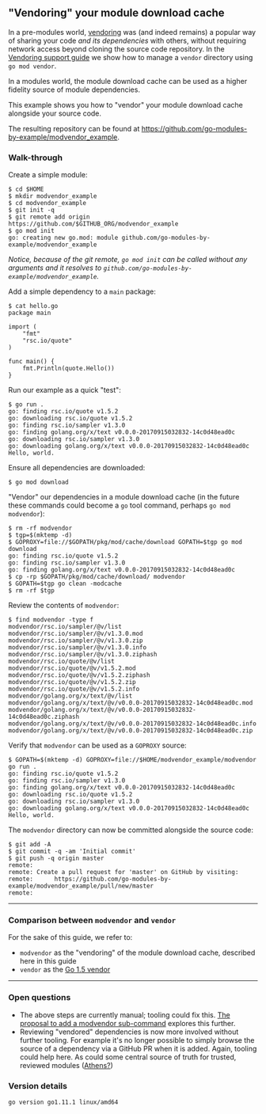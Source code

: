 <!-- __JSON: egrunner script.sh # LONG ONLINE

## "Vendoring" your module download cache

In a pre-modules world, [vendoring](https://github.com/golang/proposal/blob/master/design/25719-go15vendor.md) was (and
indeed remains) a popular way of sharing your code _and its dependencies_ with others, without requiring network access
beyond cloning the source code repository. In the [Vendoring support
guide](https://github.com/go-modules-by-example/index/blob/master/008_vendor_example/README.md) we show how to manage a
`vendor` directory using `go mod vendor`.

In a modules world, the module download cache can be used as a higher fidelity source of module dependencies.

This example shows you how to "vendor" your module download cache alongside your source code.

The resulting repository can be found at {{PrintOut "repo"}}.

### Walk-through

Create a simple module:


```
{{PrintBlock "setup" -}}
```

_Notice, because of the git remote, `go mod init` can be called without any arguments and it resolves to
`{{PrintOut "module"}}`._

Add a simple dependency to a `main` package:


```
{{PrintBlock "example" -}}
```

Run our example as a quick "test":


```
{{PrintBlock "run" -}}
```

Ensure all dependencies are downloaded:

```
{{PrintBlock "go mod download" -}}
```

"Vendor" our dependencies in a module download cache (in the future these commands could become a `go` tool command,
perhaps `go mod modvendor`):

```
{{PrintBlock "fake vendor" -}}
```

Review the contents of `modvendor`:

```
{{PrintBlock "review modvendor" -}}
```

Verify that `modvendor` can be used as a `GOPROXY` source:


```
{{PrintBlock "check modvendor" -}}
```

The `modvendor` directory can now be committed alongside the source code:

```
{{PrintBlock "commit and push" -}}
```

----

### Comparison between `modvendor` and `vendor`

For the sake of this guide, we refer to:

* `modvendor` as the "vendoring" of the module download cache, described here in this guide
* `vendor` as the [Go 1.5 vendor](https://github.com/golang/proposal/blob/master/design/25719-go15vendor.md)

----

### Open questions

* The above steps are currently manual; tooling could fix this.
  [The proposal to add a modvendor sub-command](https://github.com/golang/go/issues/27618) explores this further.
* Reviewing "vendored" dependencies is now more involved without further tooling. For example it's no longer possible to
  simply browse the source of a dependency via a GitHub PR when it is added. Again, tooling could help here. As could
some central source of truth for trusted, reviewed modules ([Athens?](https://github.com/gomods/athens))

### Version details

```
{{PrintBlockOut "version details" -}}
```

-->

## "Vendoring" your module download cache

In a pre-modules world, [vendoring](https://github.com/golang/proposal/blob/master/design/25719-go15vendor.md) was (and
indeed remains) a popular way of sharing your code _and its dependencies_ with others, without requiring network access
beyond cloning the source code repository. In the [Vendoring support
guide](https://github.com/go-modules-by-example/index/blob/master/008_vendor_example/README.md) we show how to manage a
`vendor` directory using `go mod vendor`.

In a modules world, the module download cache can be used as a higher fidelity source of module dependencies.

This example shows you how to "vendor" your module download cache alongside your source code.

The resulting repository can be found at https://github.com/go-modules-by-example/modvendor_example.

### Walk-through

Create a simple module:


```
$ cd $HOME
$ mkdir modvendor_example
$ cd modvendor_example
$ git init -q
$ git remote add origin https://github.com/$GITHUB_ORG/modvendor_example
$ go mod init
go: creating new go.mod: module github.com/go-modules-by-example/modvendor_example
```

_Notice, because of the git remote, `go mod init` can be called without any arguments and it resolves to
`github.com/go-modules-by-example/modvendor_example`._

Add a simple dependency to a `main` package:


```
$ cat hello.go
package main

import (
	"fmt"
	"rsc.io/quote"
)

func main() {
	fmt.Println(quote.Hello())
}
```

Run our example as a quick "test":


```
$ go run .
go: finding rsc.io/quote v1.5.2
go: downloading rsc.io/quote v1.5.2
go: finding rsc.io/sampler v1.3.0
go: finding golang.org/x/text v0.0.0-20170915032832-14c0d48ead0c
go: downloading rsc.io/sampler v1.3.0
go: downloading golang.org/x/text v0.0.0-20170915032832-14c0d48ead0c
Hello, world.
```

Ensure all dependencies are downloaded:

```
$ go mod download
```

"Vendor" our dependencies in a module download cache (in the future these commands could become a `go` tool command,
perhaps `go mod modvendor`):

```
$ rm -rf modvendor
$ tgp=$(mktemp -d)
$ GOPROXY=file://$GOPATH/pkg/mod/cache/download GOPATH=$tgp go mod download
go: finding rsc.io/quote v1.5.2
go: finding rsc.io/sampler v1.3.0
go: finding golang.org/x/text v0.0.0-20170915032832-14c0d48ead0c
$ cp -rp $GOPATH/pkg/mod/cache/download/ modvendor
$ GOPATH=$tgp go clean -modcache
$ rm -rf $tgp
```

Review the contents of `modvendor`:

```
$ find modvendor -type f
modvendor/rsc.io/sampler/@v/list
modvendor/rsc.io/sampler/@v/v1.3.0.mod
modvendor/rsc.io/sampler/@v/v1.3.0.zip
modvendor/rsc.io/sampler/@v/v1.3.0.info
modvendor/rsc.io/sampler/@v/v1.3.0.ziphash
modvendor/rsc.io/quote/@v/list
modvendor/rsc.io/quote/@v/v1.5.2.mod
modvendor/rsc.io/quote/@v/v1.5.2.ziphash
modvendor/rsc.io/quote/@v/v1.5.2.zip
modvendor/rsc.io/quote/@v/v1.5.2.info
modvendor/golang.org/x/text/@v/list
modvendor/golang.org/x/text/@v/v0.0.0-20170915032832-14c0d48ead0c.mod
modvendor/golang.org/x/text/@v/v0.0.0-20170915032832-14c0d48ead0c.ziphash
modvendor/golang.org/x/text/@v/v0.0.0-20170915032832-14c0d48ead0c.info
modvendor/golang.org/x/text/@v/v0.0.0-20170915032832-14c0d48ead0c.zip
```

Verify that `modvendor` can be used as a `GOPROXY` source:


```
$ GOPATH=$(mktemp -d) GOPROXY=file://$HOME/modvendor_example/modvendor go run .
go: finding rsc.io/quote v1.5.2
go: finding rsc.io/sampler v1.3.0
go: finding golang.org/x/text v0.0.0-20170915032832-14c0d48ead0c
go: downloading rsc.io/quote v1.5.2
go: downloading rsc.io/sampler v1.3.0
go: downloading golang.org/x/text v0.0.0-20170915032832-14c0d48ead0c
Hello, world.
```

The `modvendor` directory can now be committed alongside the source code:

```
$ git add -A
$ git commit -q -am 'Initial commit'
$ git push -q origin master
remote: 
remote: Create a pull request for 'master' on GitHub by visiting:        
remote:      https://github.com/go-modules-by-example/modvendor_example/pull/new/master        
remote: 
```

----

### Comparison between `modvendor` and `vendor`

For the sake of this guide, we refer to:

* `modvendor` as the "vendoring" of the module download cache, described here in this guide
* `vendor` as the [Go 1.5 vendor](https://github.com/golang/proposal/blob/master/design/25719-go15vendor.md)

----

### Open questions

* The above steps are currently manual; tooling could fix this.
  [The proposal to add a modvendor sub-command](https://github.com/golang/go/issues/27618) explores this further.
* Reviewing "vendored" dependencies is now more involved without further tooling. For example it's no longer possible to
  simply browse the source of a dependency via a GitHub PR when it is added. Again, tooling could help here. As could
some central source of truth for trusted, reviewed modules ([Athens?](https://github.com/gomods/athens))

### Version details

```
go version go1.11.1 linux/amd64
```

<!-- END -->

